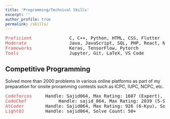 ```yaml
---
title: 'Programming/Technical Skills'
excerpt: ''
author_profile: true
permalink: /skills/
---
```



<!-- ## <font color="#00cc66"> Technical Skills </font> -->

<pre>
<span style="color:rgb(201, 76, 76)">Proficient</span>              C, C++, Python, HTML, CSS, Flutter
<span style="color:rgb(201, 76, 76)">Moderate</span>                Java, JavaScript, SQL, PHP, React, Node.js
<span style="color:rgb(201, 76, 76)">Frameworks</span>              Keras, TensorFlow, Pytorch
<span style="color:rgb(201, 76, 76)">Tools</span>                   Jupyter, Git, LaTeX, VS Code
</pre>

## Competitive Programming

Solved more than 2000 problems in various online platforms as part of my preparation for onsite proramming contests such as ICPC, IUPC, NCPC, etc.

<pre>
<span style="color:rgb(201, 76, 76)">Codeforces</span>     Handle: Sajid064, Max Rating: 1607 (Expert), Solve Count: 1000+ 
<span style="color:rgb(201, 76, 76)">CodeChef</span>            Handle: sajid_064, Max Rating: 2039 (5-Star), Solve Count: 100+ 
<span style="color:rgb(201, 76, 76)">AtCoder</span>        Handle: Sajid064, Max Rating: 926 (6-Kyu), Solve Count: 300+ 
<span style="color:rgb(201, 76, 76)">LightOJ</span>        Handle: sajid064, Solve Count: 50+
</pre>
